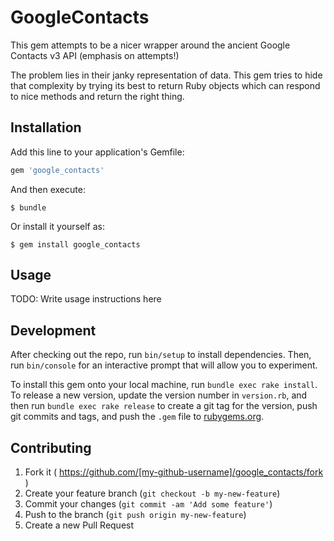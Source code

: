 # GoogleContacts

This gem attempts to be a nicer wrapper around the ancient Google Contacts v3
API (emphasis on attempts!)

The problem lies in their janky representation of data. This gem tries to hide
that complexity by trying its best to return Ruby objects which can respond to
nice methods and return the right thing.

## Installation

Add this line to your application's Gemfile:

```ruby
gem 'google_contacts'
```

And then execute:

    $ bundle

Or install it yourself as:

    $ gem install google_contacts

## Usage

TODO: Write usage instructions here

## Development

After checking out the repo, run `bin/setup` to install dependencies. Then, run `bin/console` for an interactive prompt that will allow you to experiment.

To install this gem onto your local machine, run `bundle exec rake install`. To release a new version, update the version number in `version.rb`, and then run `bundle exec rake release` to create a git tag for the version, push git commits and tags, and push the `.gem` file to [rubygems.org](https://rubygems.org).

## Contributing

1. Fork it ( https://github.com/[my-github-username]/google_contacts/fork )
2. Create your feature branch (`git checkout -b my-new-feature`)
3. Commit your changes (`git commit -am 'Add some feature'`)
4. Push to the branch (`git push origin my-new-feature`)
5. Create a new Pull Request
